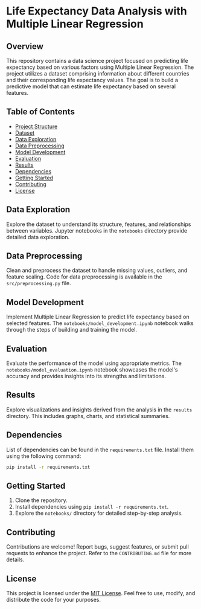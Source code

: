 # Life Expectancy Data Analysis with Multiple Linear Regression

## Overview

This repository contains a data science project focused on predicting life expectancy based on various factors using Multiple Linear Regression. The project utilizes a dataset comprising information about different countries and their corresponding life expectancy values. The goal is to build a predictive model that can estimate life expectancy based on several features.

## Table of Contents

- [Project Structure](#project-structure)
- [Dataset](#dataset)
- [Data Exploration](#data-exploration)
- [Data Preprocessing](#data-preprocessing)
- [Model Development](#model-development)
- [Evaluation](#evaluation)
- [Results](#results)
- [Dependencies](#dependencies)
- [Getting Started](#getting-started)
- [Contributing](#contributing)
- [License](#license)


## Data Exploration

Explore the dataset to understand its structure, features, and relationships between variables. Jupyter notebooks in the `notebooks` directory provide detailed data exploration.

## Data Preprocessing

Clean and preprocess the dataset to handle missing values, outliers, and feature scaling. Code for data preprocessing is available in the `src/preprocessing.py` file.

## Model Development

Implement Multiple Linear Regression to predict life expectancy based on selected features. The `notebooks/model_development.ipynb` notebook walks through the steps of building and training the model.

## Evaluation

Evaluate the performance of the model using appropriate metrics. The `notebooks/model_evaluation.ipynb` notebook showcases the model's accuracy and provides insights into its strengths and limitations.

## Results

Explore visualizations and insights derived from the analysis in the `results` directory. This includes graphs, charts, and statistical summaries.

## Dependencies

List of dependencies can be found in the `requirements.txt` file. Install them using the following command:

```bash
pip install -r requirements.txt
```

## Getting Started

1. Clone the repository.
2. Install dependencies using `pip install -r requirements.txt`.
3. Explore the `notebooks/` directory for detailed step-by-step analysis.

## Contributing

Contributions are welcome! Report bugs, suggest features, or submit pull requests to enhance the project. Refer to the `CONTRIBUTING.md` file for more details.

## License

This project is licensed under the [MIT License](LICENSE). Feel free to use, modify, and distribute the code for your purposes.
